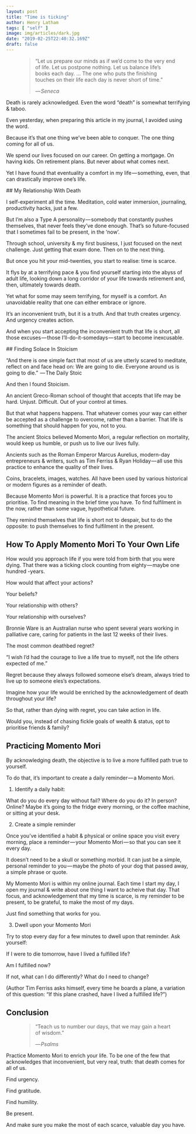 ```yaml
---
layout: post
title: "Time is ticking"
author: Henry Latham
tags: [ "self" ]
image: img/articles/dark.jpg
date: "2019-02-25T22:40:32.169Z"
draft: false
---
```



<figure>
	<blockquote>
		<p>“Let us prepare our minds as if we’d come to the very end of life. Let us postpone nothing. Let us balance life’s books each day. … The one who puts the finishing touches on their life each day is never short of time.”</p>
		<footer>
			<cite>— Seneca</cite>
		</footer>
	</blockquote>
</figure>


Death is rarely acknowledged. Even the word “death” is somewhat terrifying & taboo.

Even yesterday, when preparing this article in my journal, I avoided using the word.

Because it’s that one thing we’ve been able to conquer. The one thing coming for all of us.

We spend our lives focused on our career. On getting a mortgage. On having kids. On retirement plans. But never about what comes next.

Yet I have found that eventuality a comfort in my life — something, even, that can drastically improve one’s life.


## My Relationship With Death

I self-experiment all the time. Meditation, cold water immersion, journaling, productivity hacks, just a few.

But I’m also a Type A personality — somebody that constantly pushes themselves, that never feels they’ve done enough. That’s so future-focused that I sometimes fail to be present, in the ‘now’.

Through school, university & my first business, I just focused on the next challenge. Just getting that exam done. Then on to the next thing.

But once you hit your mid-twenties, you start to realise: time is scarce.

It flys by at a terrifying pace & you find yourself starting into the abyss of adult life, looking down a long corridor of your life towards retirement and, then, ultimately towards death.

Yet what for some may seem terrifying, for myself is a comfort. An unavoidable reality that one can either embrace or ignore.

It’s an inconvenient truth, but it is a truth. And that truth creates urgency. And urgency creates action.

And when you start accepting the inconvenient truth that life is short, all those excuses — those I’ll-do-it-somedays — start to become inexcusable.


## Finding Solace In Stoicism

“And there is one simple fact that most of us are utterly scared to meditate, reflect on and face head on: We are going to die. Everyone around us is going to die.” 
— The Daily Stoic

And then I found Stoicism.

An ancient Greco-Roman school of thought that accepts that life may be hard. Unjust. Difficult. Out of your control at times.

But that what happens happens. That whatever comes your way can either be accepted as a challenge to overcome, rather than a barrier. That life is something that should happen for you, not to you.

The ancient Stoics believed Momento Mori, a regular reflection on mortality, would keep us humble, or push us to live our lives fully.

Ancients such as the Roman Emperor Marcus Aurelius, modern-day entrepreneurs & writers, such as Tim Ferriss & Ryan Holiday — all use this practice to enhance the quality of their lives.

Coins, bracelets, images, watches. All have been used by various historical or modern figures as a reminder of death.

Because Momento Mori is powerful. It is a practice that forces you to prioritise. To find meaning in the brief time you have. To find fulfilment in the now, rather than some vague, hypothetical future.

They remind themselves that life is short not to despair, but to do the opposite: to push themselves to find fulfilment in the present.


## How To Apply Momento Mori To Your Own Life

How would you approach life if you were told from birth that you were dying. That there was a ticking clock counting from eighty — maybe one hundred -years.

How would that affect your actions?

Your beliefs?

Your relationship with others?

Your relationship with ourselves?

Bronnie Ware is an Australian nurse who spent several years working in palliative care, caring for patients in the last 12 weeks of their lives.

The most common deathbed regret?

“I wish I’d had the courage to live a life true to myself, not the life others expected of me.”

Regret because they always followed someone else’s dream, always tried to live up to someone eles’s expectations.

Imagine how your life would be enriched by the acknowledgement of death throughout your life?

So that, rather than dying with regret, you can take action in life.

Would you, instead of chasing fickle goals of wealth & status, opt to prioritise friends & family?


## Practicing Momento Mori

By acknowledging death, the objective is to live a more fulfilled path true to yourself.

To do that, it’s important to create a daily reminder — a Momento Mori.

1. Identify a daily habit:

What do you do every day without fail? Where do you do it? In person? Online? Maybe it’s going to the fridge every morning, or the coffee machine, or sitting at your desk.

2. Create a simple reminder

Once you’ve identified a habit & physical or online space you visit every morning, place a reminder — your Momento Mori — so that you can see it every day.

It doesn’t need to be a skull or something morbid. It can just be a simple, personal reminder to you — maybe the photo of your dog that passed away, a simple phrase or quote.

My Momento Mori is within my online journal. Each time I start my day, I open my journal & write about one thing I want to acheive that day. That focus, and acknowledgement that my time is scarce, is my reminder to be present, to be grateful, to make the most of my days.

Just find something that works for you.

3. Dwell upon your Momento Mori

Try to stop every day for a few minutes to dwell upon that reminder. Ask yourself:

If I were to die tomorrow, have I lived a fulfilled life?

Am I fulfilled now?

If not, what can I do differently? What do I need to change?

(Author Tim Ferriss asks himself, every time he boards a plane, a variation of this question: “If this plane crashed, have I lived a fulfilled life?”)

## Conclusion

<figure>
	<blockquote>
		<p>“Teach us to number our days, that we may gain a heart of wisdom.”</p>
		<footer>
			<cite>— Psalms</cite>
		</footer>
	</blockquote>
</figure>


Practice Momento Mori to enrich your life. To be one of the few that acknowledges that inconvenient, but very real, truth: that death comes for all of us.

Find urgency.

Find gratitude.

Find humility.

Be present.

And make sure you make the most of each scarce, valuable day you have.

